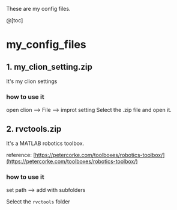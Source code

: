 These are my config files.

@[toc]

# my_config_files



## 1. my_clion_setting.zip

It's my clion settings

### how to use it

open clion --> File --> improt setting 
Select the .zip file and open it.

## 2. rvctools.zip

It's a MATLAB robotics toolbox.

reference: [https://petercorke.com/toolboxes/robotics-toolbox/](https://petercorke.com/toolboxes/robotics-toolbox/)

### how to use it

set path --> add with subfolders 

Select the `rvctools` folder